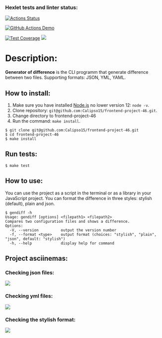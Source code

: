 ### Hexlet tests and linter status:
[![Actions Status](https://github.com/Calipso15/frontend-project-46/workflows/hexlet-check/badge.svg)](https://github.com/Calipso15/frontend-project-46/actions)

[![GitHub Actions Demo](https://github.com/Calipso15/frontend-project-46/actions/workflows/jest-check.yml/badge.svg)](https://github.com/Calipso15/frontend-project-46/actions/workflows/jest-check.yml)

[![Test Coverage](https://api.codeclimate.com/v1/badges/90bdd1c2742c90f7c1ca/test_coverage)](https://codeclimate.com/github/Calipso15/frontend-project-46/test_coverage)
<a href="https://codeclimate.com/github/Calipso15/frontend-project-46/maintainability"><img src="https://api.codeclimate.com/v1/badges/90bdd1c2742c90f7c1ca/maintainability" /></a>

# Description: 
**Generator of difference** is the CLI programm that generate difference between two files. Supporting formats: JSON, YML, YAML.

## How to install:
1. Make sure you have installed [Node.js](https://nodejs.org/en/) no lower version 12: ```node -v```.
2. Clone repository: ```git@github.com:Calipso15/frontend-project-46.git```.
3. Change directory to frontend-project-46
4. Run the command: ```make install```.

```shell
$ git clone git@github.com:Calipso15/frontend-project-46.git
$ cd frontend-project-46
$ make install
```

## Run tests:
```shell
$ make test
```

## How to use:
You can use the project as a script in the terminal or as a library in your JavaScript project. You can format the difference in three styles: stylish (default), plain and json.
```shell
$ gendiff -h
Usage: gendiff [options] <filepath1> <filepath2>
Compares two configuration files and shows a difference.
Options:
  -V, --version          output the version number
  -f, --format <type>    output format (choices: "stylish", "plain", "json", default: "stylish")
  -h, --help             display help for command
```
## Project asciinemas:
### Checking json files: 
<a href="https://asciinema.org/a/77TxAc2XkIbgyaAdEa70rjNT1" target="_blank"><img src="https://asciinema.org/a/77TxAc2XkIbgyaAdEa70rjNT1.svg" /></a>

### Checking yml files: 
<a href="https://asciinema.org/a/TVuWPvnaQebSrClGjTWaeyCo6" target="_blank"><img src="https://asciinema.org/a/TVuWPvnaQebSrClGjTWaeyCo6.svg" /></a>

### Checking the stylish format:
<a href="https://asciinema.org/a/g4ONWA65EPTnofornQVECmulG" target="_blank"><img src="https://asciinema.org/a/g4ONWA65EPTnofornQVECmulG.svg" /></a>
